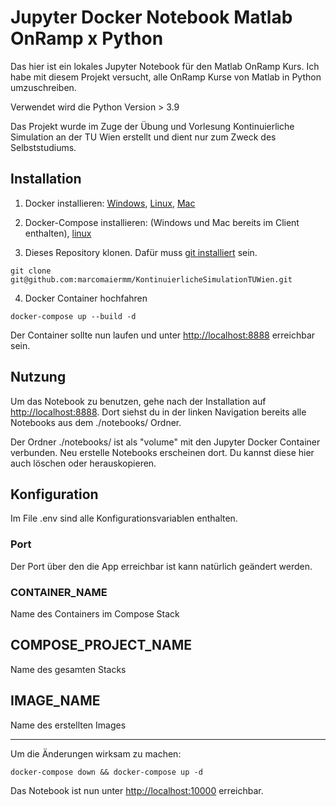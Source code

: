 # Jupyter Docker Notebook Matlab OnRamp x Python

Das hier ist ein lokales Jupyter Notebook für den Matlab OnRamp Kurs.
Ich habe mit diesem Projekt versucht, alle OnRamp Kurse von Matlab in Python umzuschreiben.

Verwendet wird die Python Version > 3.9

Das Projekt wurde im Zuge der Übung und Vorlesung Kontinuierliche Simulation an der TU Wien erstellt und dient nur zum Zweck des Selbststudiums.

## Installation

1. Docker installieren: [Windows](https://docs.docker.com/docker-for-windows/install/), [Linux](https://docs.docker.com/engine/install/), [Mac](https://docs.docker.com/docker-for-mac/install/)

2. Docker-Compose installieren: (Windows und Mac bereits im Client enthalten), [linux](https://docs.docker.com/compose/install/)

3. Dieses Repository klonen. Dafür muss [git installiert](https://git-scm.com/book/de/v2/Erste-Schritte-Git-installieren) sein.

```console
git clone git@github.com:marcomaiermm/KontinuierlicheSimulationTUWien.git
```

4. Docker Container hochfahren

```console
docker-compose up --build -d
```

Der Container sollte nun laufen und unter <http://localhost:8888> erreichbar sein.

## Nutzung

Um das Notebook zu benutzen, gehe nach der Installation auf <http://localhost:8888>. Dort siehst du in der linken Navigation bereits alle Notebooks aus dem ./notebooks/ Ordner.

Der Ordner ./notebooks/ ist als "volume" mit den Jupyter Docker Container verbunden. Neu erstelle Notebooks erscheinen dort. Du kannst diese hier auch löschen oder herauskopieren.

## Konfiguration

Im File .env sind alle Konfigurationsvariablen enthalten.

### Port

Der Port über den die App erreichbar ist kann natürlich geändert werden.

### CONTAINER_NAME

Name des Containers im Compose Stack

## COMPOSE_PROJECT_NAME

Name des gesamten Stacks

## IMAGE_NAME

Name des erstellten Images

___

Um die Änderungen wirksam zu machen:

```console
docker-compose down && docker-compose up -d
```

Das Notebook ist nun unter <http://localhost:10000> erreichbar.